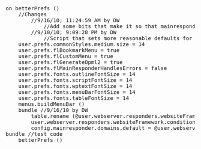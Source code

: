 <pre>on betterPrefs ()
	//Changes
		//9/16/10; 11:24:59 AM by DW
			//Add some bits that make it so that mainresponder.respond handles all the requests that used to go through the websiteframework responder.
		//9/10/10; 9:09:28 PM by DW
			//Script that sets more reasonable defaults for today's machines, with an eye toward including this code in userland.cleanroot.
	user.prefs.commonStyles.medium.size = 14
	user.prefs.flBookmarkMenu = true
	user.prefs.flCustomMenu = true
	user.prefs.flGenerateOpml2 = true
	user.prefs.flMainResponderHandlesErrors = false
	user.prefs.fonts.outlineFontSize = 14
	user.prefs.fonts.scriptFontSize = 14
	user.prefs.fonts.wptextFontSize = 14
	user.prefs.fonts.menuBarFontSize = 14
	user.prefs.fonts.tableFontSize = 14
	menus.buildMenuBar ()
	bundle //9/16/10 by DW
		table.rename (@user.webserver.responders.websiteFramework.condition, "conditionOld")
		user.webserver.responders.websiteFramework.condition = false
		config.mainresponder.domains.default = @user.webserver.responders.websiteFramework.data.doctree
bundle //test code
	betterPrefs ()
</pre>